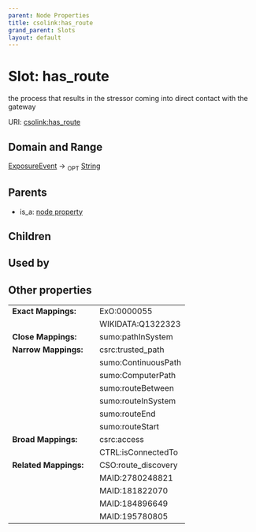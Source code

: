 ```yaml
---
parent: Node Properties
title: csolink:has_route
grand_parent: Slots
layout: default
---
```


# Slot: has_route


the process that results in the stressor coming into direct contact with the gateway

URI: [csolink:has_route](https://w3id.org/csolink/vocab/has_route)

## Domain and Range

[ExposureEvent](ExposureEvent.md) ->  <sub>OPT</sub> [String](types/String.md)

## Parents

 *  is_a: [node property](node_property.md)

## Children


## Used by


## Other properties

|  |  |  |
| --- | --- | --- |
| **Exact Mappings:** | | ExO:0000055 |
|  | | WIKIDATA:Q1322323 |
| **Close Mappings:** | | sumo:pathInSystem |
| **Narrow Mappings:** | | csrc:trusted_path |
|  | | sumo:ContinuousPath |
|  | | sumo:ComputerPath |
|  | | sumo:routeBetween |
|  | | sumo:routeInSystem |
|  | | sumo:routeEnd |
|  | | sumo:routeStart |
| **Broad Mappings:** | | csrc:access |
|  | | CTRL:isConnectedTo |
| **Related Mappings:** | | CSO:route_discovery |
|  | | MAID:2780248821 |
|  | | MAID:181822070 |
|  | | MAID:184896649 |
|  | | MAID:195780805 |

